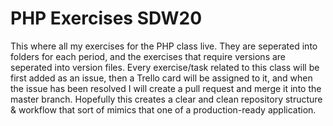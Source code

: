 # PHP Exercises SDW20

This where all my exercises for the PHP class live.
They are seperated into folders for each period, and the exercises that require versions are seperated into version files.
Every exercise/task related to this class will be first added as an issue, then a Trello card will be assigned to it, and 
when the issue has been resolved I will create a pull request and merge it into the master branch. Hopefully this creates a 
clear and clean repository structure & workflow that sort of mimics that one of a production-ready application.
